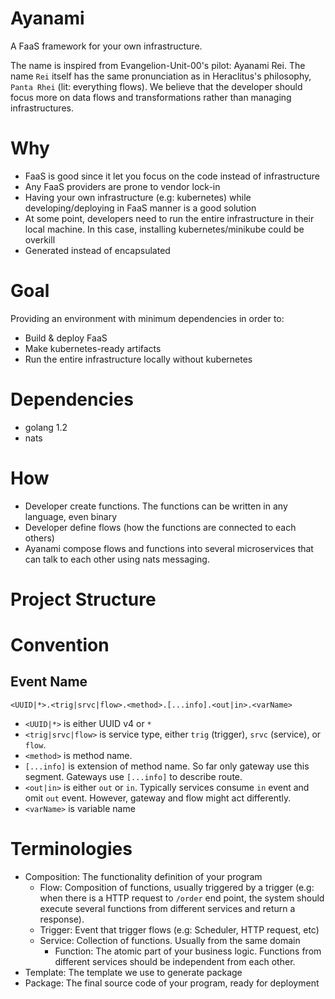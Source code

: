# Ayanami

A FaaS framework for your own infrastructure.

The name is inspired from Evangelion-Unit-00's pilot: Ayanami Rei. The name `Rei` itself has the same pronunciation as in Heraclitus's philosophy, `Panta Rhei` (lit: everything flows). We believe that the developer should focus more on data flows and transformations rather than managing infrastructures.

# Why

* FaaS is good since it let you focus on the code instead of infrastructure
* Any FaaS providers are prone to vendor lock-in
* Having your own infrastructure (e.g: kubernetes) while developing/deploying in FaaS manner is a good solution
* At some point, developers need to run the entire infrastructure in their local machine. In this case, installing kubernetes/minikube could be overkill
* Generated instead of encapsulated

# Goal

Providing an environment with minimum dependencies in order to:

* Build & deploy FaaS
* Make kubernetes-ready artifacts
* Run the entire infrastructure locally without kubernetes

# Dependencies

* golang 1.2
* nats

# How

* Developer create functions. The functions can be written in any language, even binary
* Developer define flows (how the functions are connected to each others)
* Ayanami compose flows and functions into several microservices that can talk to each other using nats messaging.

# Project Structure

# Convention

## Event Name

```
<UUID|*>.<trig|srvc|flow>.<method>.[...info].<out|in>.<varName>
```

* `<UUID|*>` is either UUID v4 or `*`
* `<trig|srvc|flow>` is service type, either `trig` (trigger), `srvc` (service), or `flow`.
* `<method>` is method name.
* `[...info]` is extension of method name. So far only gateway use this segment. Gateways use `[...info]` to describe route.
* `<out|in>` is either `out` or `in`. Typically services consume `in` event and omit `out` event. However, gateway and flow might act differently.
* `<varName>` is variable name


# Terminologies

* Composition: The functionality definition of your program
    - Flow: Composition of functions, usually triggered by a trigger (e.g: when there is a HTTP request to `/order` end point, the system should execute several functions from different services and return a response).
    - Trigger: Event that trigger flows (e.g: Scheduler, HTTP request, etc)
    - Service: Collection of functions. Usually from the same domain
        - Function: The atomic part of your business logic. Functions from different services should be independent from each other.
* Template: The template we use to generate package
* Package: The final source code of your program, ready for deployment
